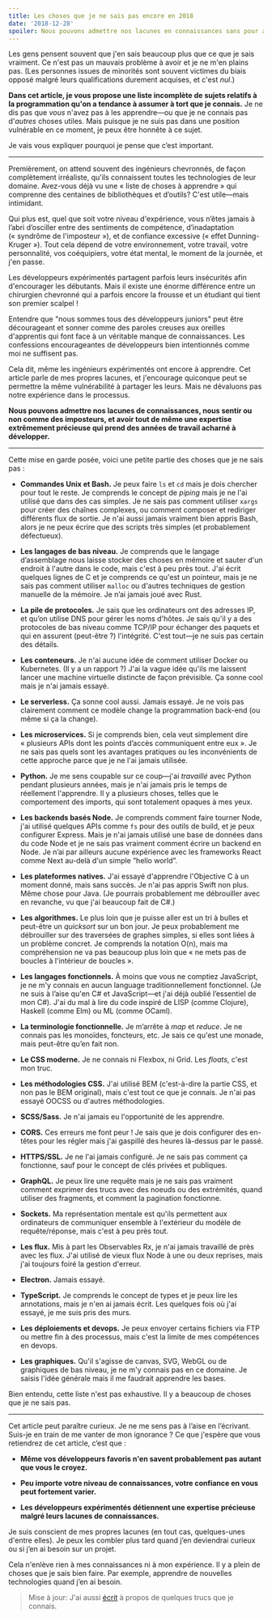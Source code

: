 ```yaml
---
title: Les choses que je ne sais pas encore en 2018
date: '2018-12-28'
spoiler: Nous pouvons admettre nos lacunes en connaissances sans pour autant dévaluer notre expertise.
---
```


Les gens pensent souvent que j'en sais beaucoup plus que ce que je sais vraiment. Ce n'est pas un mauvais problème à avoir et je ne m'en plains pas. (Les personnes issues de minorités sont souvent victimes du biais opposé malgré leurs qualifications durement acquises, et c'est *nul*.)

**Dans cet article, je vous propose une liste incomplète de sujets relatifs à la programmation qu'on a tendance à assumer à tort que je connais.** Je ne dis pas que *vous* n'avez pas à les apprendre—ou que je ne connais pas d'*autres* choses utiles. Mais puisque je ne suis pas dans une position vulnérable en ce moment, je peux être honnête à ce sujet.

Je vais vous expliquer pourquoi je pense que c’est important.

---

Premièrement, on attend souvent des ingénieurs chevronnés, de façon complètement irréaliste, qu'ils connaissent toutes les technologies de leur domaine. Avez-vous déjà vu une « liste de choses à apprendre » qui comprenne des centaines de bibliothèques et d’outils? C'est utile—mais intimidant.

Qui plus est, quel que soit votre niveau d'expérience, vous n’êtes jamais à l’abri d’osciller entre des sentiments de compétence, d’inadaptation (« syndrôme de l'imposteur »), et de confiance excessive (« effet Dunning-Kruger »). Tout cela dépend de votre environnement, votre travail, votre personnalité, vos coéquipiers, votre état mental, le moment de la journée, et j'en passe.

Les développeurs expérimentés partagent parfois leurs insécurités afin d'encourager les débutants. Mais il existe une énorme différence entre un chirurgien chevronné qui a parfois encore la frousse et un étudiant qui tient son premier scalpel !

Entendre que "nous sommes tous des développeurs juniors" peut être décourageant et sonner comme des paroles creuses aux oreilles d'apprentis qui font face à un véritable manque de connaissances. Les confessions encourageantes de développeurs bien intentionnés comme moi ne suffisent pas.

Cela dit, même les ingénieurs expérimentés ont encore à apprendre. Cet article parle de mes propres lacunes, et j'encourage quiconque peut se permettre la même vulnérabilité à partager les leurs. Mais ne dévaluons pas notre expérience dans le processus.

**Nous pouvons admettre nos lacunes de connaissances, nous sentir ou non comme des imposteurs, et avoir tout de même une expertise extrêmement précieuse qui prend des années de travail acharné à développer.**

---

Cette mise en garde posée, voici une petite partie des choses que je ne sais pas :

* **Commandes Unix et Bash.** Je peux faire `ls` et `cd` mais je dois chercher pour tout le reste. Je comprends le concept de *piping* mais je ne l'ai utilisé que dans des cas simples. Je ne sais pas comment utiliser `xargs` pour créer des chaînes complexes, ou comment composer et rediriger différents flux de sortie. Je n'ai aussi jamais vraiment bien appris Bash, alors je ne peux écrire que des scripts très simples (et probablement défectueux).

* **Les langages de bas niveau.** Je comprends que le langage d’assemblage nous laisse stocker des choses en mémoire et sauter d'un endroit à l'autre dans le code, mais c'est à peu près tout. J'ai écrit quelques lignes de C et je comprends ce qu'est un pointeur, mais je ne sais pas comment utiliser `malloc` ou d'autres techniques de gestion manuelle de la mémoire. Je n’ai jamais joué avec Rust.

* **La pile de protocoles.** Je sais que les ordinateurs ont des adresses IP, et qu’on utilise DNS pour gérer les noms d'hôtes. Je sais qu'il y a des protocoles de bas niveau comme TCP/IP pour échanger des paquets et qui en assurent (peut-être ?) l'intégrité. C'est tout—je ne suis pas certain des détails.

* **Les conteneurs.** Je n'ai aucune idée de comment utiliser Docker ou Kubernetes. (Il y a un rapport ?) J'ai la vague idée qu'ils me laissent lancer une machine virtuelle distincte de façon prévisible. Ça sonne cool mais je n'ai jamais essayé.

* **Le serverless.** Ça sonne cool aussi. Jamais essayé. Je ne vois pas clairement comment ce modèle change la programmation back-end (ou même si ça la change).

* **Les microservices.** Si je comprends bien, cela veut simplement dire « plusieurs APIs dont les points d’accès communiquent entre eux ». Je ne sais pas quels sont les avantages pratiques ou les inconvénients de cette approche parce que je ne l'ai jamais utilisée.

* **Python.** Je me sens coupable sur ce coup—j'ai *travaillé* avec Python pendant plusieurs années, mais je n'ai jamais pris le temps de réellement l'apprendre. Il y a plusieurs choses, telles que le comportement des imports, qui sont totalement opaques à mes yeux.

* **Les backends basés Node.** Je comprends comment faire tourner Node, j'ai utilisé quelques APIs comme `fs` pour des outils de build, et je peux configurer Express. Mais je n'ai jamais utilisé une base de données dans du code Node et je ne sais pas vraiment comment écrire un backend en Node. Je n’ai par ailleurs aucune expérience avec les frameworks React comme Next au-delà d'un simple ”hello world”.

* **Les plateformes natives.** J'ai essayé d'apprendre l'Objective C à un moment donné, mais sans succès. Je n'ai pas appris Swift non plus. Même chose pour Java. (Je pourrais probablement me débrouiller avec en revanche, vu que j'ai beaucoup fait de C#.)

* **Les algorithmes.** Le plus loin que je puisse aller est un tri à bulles et peut-être un *quicksort* sur un bon jour. Je peux probablement me débrouiller sur des traversées de graphes simples, si elles sont liées à un problème concret. Je comprends la notation O(n), mais ma compréhension ne va pas beaucoup plus loin que « ne mets pas de boucles à l'intérieur de boucles ».

* **Les langages fonctionnels.** À moins que vous ne comptiez JavaScript, je ne m'y connais en aucun language traditionnellement fonctionnel. (Je ne suis à l’aise qu'en C# et JavaScript—et j'ai déjà oublié l’essentiel de mon C#). J'ai du mal à lire du code inspiré de LISP (comme Clojure), Haskell (comme Elm) ou ML (comme OCaml).

* **La terminologie fonctionnelle.** Je m’arrête à *map* et *reduce*. Je ne connais pas les monoïdes, foncteurs, etc. Je sais ce qu'est une monade, mais peut-être qu’en fait non.

* **Le CSS moderne.** Je ne connais ni Flexbox, ni Grid. Les *floats*, c'est mon truc.

* **Les méthodologies CSS.** J'ai utilisé BEM (c'est-à-dire la partie CSS, et non pas le BEM original), mais c'est tout ce que je connais. Je n'ai pas essayé OOCSS ou d'autres méthodologies.

* **SCSS/Sass.** Je n'ai jamais eu l'opportunité de les apprendre.

* **CORS.** Ces erreurs me font peur ! Je sais que je dois configurer des en-têtes pour les régler mais j'ai gaspillé des heures là-dessus par le passé.

* **HTTPS/SSL.** Je ne l'ai jamais configuré. Je ne sais pas comment ça fonctionne, sauf pour le concept de clés privées et publiques.

* **GraphQL.** Je peux lire une requête mais je ne sais pas vraiment comment exprimer des trucs avec des noeuds ou des extrémités, quand utiliser des fragments, et comment la pagination fonctionne.

* **Sockets.** Ma représentation mentale est qu'ils permettent aux ordinateurs de communiquer ensemble à l'extérieur du modèle de requête/réponse, mais c'est à peu près tout.

* **Les flux.** Mis à part les Observables Rx, je n'ai jamais travaillé de près avec les flux. J'ai utilisé de vieux flux Node à une ou deux reprises, mais j'ai toujours foiré la gestion d'erreur.

* **Electron.** Jamais essayé.

* **TypeScript.** Je comprends le concept de types et je peux lire les annotations, mais je n'en ai jamais écrit. Les quelques fois où j'ai essayé, je me suis pris des murs.

* **Les déploiements et devops.** Je peux envoyer certains fichiers via FTP ou mettre fin à des processus, mais c'est la limite de mes compétences en devops.

* **Les graphiques.** Qu'il s'agisse de canvas, SVG, WebGL ou de graphiques de bas niveau, je ne m'y connais pas en ce domaine. Je saisis l'idée générale mais il me faudrait apprendre les bases.

Bien entendu, cette liste n'est pas exhaustive. Il y a beaucoup de choses que je ne sais pas.

---

Cet article peut paraître curieux. Je ne me sens pas à l’aise en l’écrivant. Suis-je en train de me vanter de mon ignorance ? Ce que j'espère que vous retiendrez de cet article, c‘est que :

* **Même vos développeurs favoris n'en savent probablement pas autant que vous le croyez.**

* **Peu importe votre niveau de connaissances, votre confiance en vous peut fortement varier.**

* **Les développeurs expérimentés détiennent une expertise précieuse malgré leurs lacunes de connaissances.**

Je suis conscient de mes propres lacunes (en tout cas, quelques-unes d'entre elles). Je peux les combler plus tard quand j’en deviendrai curieux ou si j’en ai besoin sur un projet.

Cela n'enlève rien à mes connaissances ni à mon expérience. Il y a plein de choses que je sais bien faire. Par exemple, apprendre de nouvelles technologies quand j’en ai besoin.

>Mise à jour: J'ai aussi [écrit](/the-elements-of-ui-engineering/) à propos de quelques trucs que je connais.
